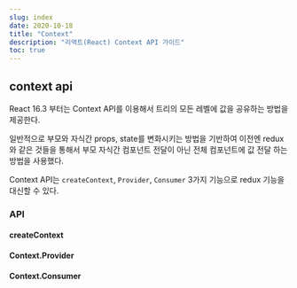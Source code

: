 ```yaml
---
slug: index
date: 2020-10-18
title: "Context"
description: "리액트(React) Context API 가이드"
toc: true
---
```


## context api
React 16.3 부터는 Context API를 이용해서 트리의 모든 레벨에 값을 공유하는 방법을 제공한다.

일반적으로 부모와 자식간 props, state를 변화시키는 방법을 기반하여 
이전엔 redux와 같은 것들을 통해서 부모 자식간 컴포넌트 전달이 아닌 전체 컴포넌트에 값 전달 하는 방법을 사용했다.

Context API는 `createContext`, `Provider`, `Consumer` 3가지 기능으로
redux 기능을 대신할 수 있다.

### API

#### createContext

#### Context.Provider

#### Context.Consumer